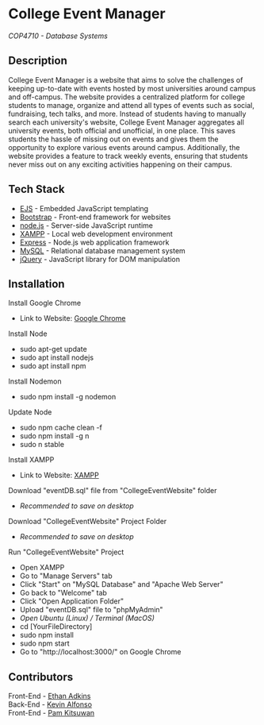 # College Event Manager
*COP4710 - Database Systems*

## Description
College Event Manager is a website that aims to solve the challenges of keeping up-to-date with events hosted by most universities around campus and off-campus. The website provides a centralized platform for college students to manage, organize and attend all types of events such as social, fundraising, tech talks, and more. Instead of students having to manually search each university's website, College Event Manager aggregates all university events, both official and unofficial, in one place. This saves students the hassle of missing out on events and gives them the opportunity to explore various events around campus. Additionally, the website provides a feature to track weekly events, ensuring that students never miss out on any exciting activities happening on their campus.

## Tech Stack
- [EJS](https://ejs.co/) - Embedded JavaScript templating
- [Bootstrap](http://github.com/twbs/bootstrap/) - Front-end framework for websites
- [node.js](https://nodejs.org/en/) - Server-side JavaScript runtime
- [XAMPP](https://www.apachefriends.org/) - Local web development environment
- [Express](http://expressjs.com) - Node.js web application framework
- [MySQL](http://mysql.com/) - Relational database management system
- [jQuery](http://jquery.com) - JavaScript library for DOM manipulation

## Installation
Install Google Chrome
- Link to Website: [Google Chrome](https://www.google.com/chrome/dr/download/)

Install Node
- sudo apt-get update
- sudo apt install nodejs
- sudo apt install npm

Install Nodemon
- sudo npm install -g nodemon

Update Node
- sudo npm cache clean -f
- sudo npm install -g n
- sudo n stable

Install XAMPP
- Link to Website: [XAMPP](https://sourceforge.net/projects/xampp/)

Download "eventDB.sql" file from "CollegeEventWebsite" folder
- *Recommended to save on desktop*

Download "CollegeEventWebsite" Project Folder
- *Recommended to save on desktop*

Run "CollegeEventWebsite" Project
- Open XAMPP
- Go to "Manage Servers" tab
- Click "Start" on "MySQL Database" and "Apache Web Server"
- Go back to "Welcome" tab
- Click "Open Application Folder"
- Upload "eventDB.sql" file to "phpMyAdmin"
- *Open Ubuntu (Linux) / Terminal (MacOS)*
- cd [YourFileDirectory]
- sudo npm install
- sudo npm start
- Go to "http://localhost:3000/" on Google Chrome

## Contributors
Front-End - [Ethan Adkins](https://github.com/EthanAdkins)
<br> Back-End - [Kevin Alfonso](https://github.com/Kooven47)
<br> Front-End - [Pam Kitsuwan](https://github.com/sspamss)
